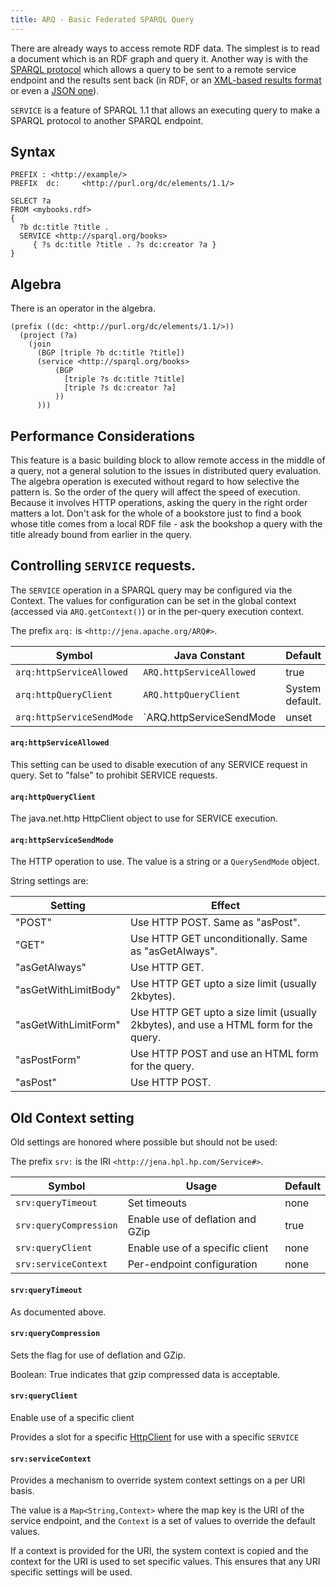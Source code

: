 ```yaml
---
title: ARQ - Basic Federated SPARQL Query
---
```


There are already ways to access remote RDF data. The simplest is
to read a document which is an RDF graph and query it. Another way
is with the
[SPARQL protocol](http://www.w3.org/TR/rdf-sparql-protocol/) which
allows a query to be sent to a remote service endpoint and the
results sent back (in RDF, or an
[XML-based results format](http://www.w3.org/TR/rdf-sparql-XMLres/)
or even a [JSON one](http://www.w3.org/TR/rdf-sparql-json-res/)).

`SERVICE` is a feature of SPARQL 1.1 that allows an executing query
to make a SPARQL protocol to another SPARQL endpoint.

## Syntax

    PREFIX : <http://example/>
    PREFIX  dc:     <http://purl.org/dc/elements/1.1/>

    SELECT ?a
    FROM <mybooks.rdf>
    {
      ?b dc:title ?title .
      SERVICE <http://sparql.org/books>
         { ?s dc:title ?title . ?s dc:creator ?a }
    }

## Algebra

There is an operator in the algebra.

    (prefix ((dc: <http://purl.org/dc/elements/1.1/>))
      (project (?a)
        (join
          (BGP [triple ?b dc:title ?title])
          (service <http://sparql.org/books>
              (BGP
                [triple ?s dc:title ?title]
                [triple ?s dc:creator ?a]
              ))
          )))

## Performance Considerations

This feature is a basic building block to allow remote access in
the middle of a query, not a general solution to the issues in
distributed query evaluation. The algebra operation is executed
without regard to how selective the pattern is. So the order of the
query will affect the speed of execution. Because it involves HTTP
operations, asking the query in the right order matters a lot.
Don't ask for the whole of a bookstore just to find a book whose
title comes from a local RDF file - ask the bookshop a query with
the title already bound from earlier in the query.

## Controlling `SERVICE` requests.

The `SERVICE` operation in a SPARQL query may be configured via the Context. 
The values for configuration can be set in the global context (accessed via 
`ARQ.getContext()`) or in the per-query execution context.

The prefix `arq:` is `<http://jena.apache.org/ARQ#>`.

Symbol | Java Constant | Default
------ | ------------- | -------
`arq:httpServiceAllowed`  | `ARQ.httpServiceAllowed` | true
`arq:httpQueryClient`     | `ARQ.httpQueryClient`    | System default.
`arq:httpServiceSendMode` | `ARQ.httpServiceSendMode | unset

#### `arq:httpServiceAllowed`

This setting can be used to disable execution of any SERVICE request in query. 
Set to "false" to prohibit SERVICE requests.

#### `arq:httpQueryClient`

The java.net.http HttpClient object to use for SERVICE execution.

#### `arq:httpServiceSendMode`

The HTTP operation to use. The value is a string or a `QuerySendMode` object.

String settings are:

Setting | Effect
------- | ------
"POST"               | Use HTTP POST. Same as "asPost".
"GET"                | Use HTTP GET unconditionally. Same as "asGetAlways".
"asGetAlways"        | Use HTTP GET.
"asGetWithLimitBody" | Use HTTP GET upto a size limit (usually 2kbytes).
"asGetWithLimitForm" | Use HTTP GET upto a size limit (usually 2kbytes), and use a HTML form for the query.
"asPostForm"         | Use HTTP POST and use an HTML form for the query.
"asPost"             | Use HTTP POST.


## Old Context setting

Old settings are honored where possible but should not be used:

The prefix  `srv:` is the IRI `<http://jena.hpl.hp.com/Service#>`.


Symbol | Usage | Default
------ | ----- | -------
`srv:queryTimeout` | Set timeouts | none
`srv:queryCompression` | Enable use of deflation and GZip | true
`srv:queryClient` | Enable use of a specific client | none
`srv:serviceContext` | Per-endpoint configuration | none

#### `srv:queryTimeout`

As documented above.

#### `srv:queryCompression`

Sets the flag for use of deflation and GZip.

Boolean: True indicates that gzip compressed data is acceptable.

#### `srv:queryClient`

Enable use of a specific client

Provides a slot for a specific [HttpClient][1] for use with a specific `SERVICE`

#### `srv:serviceContext`

Provides a mechanism to override system context settings on a per URI basis.

The value is a `Map<String,Context>` where the map key is the URI of the service endpoint, and the `Context` is a set of values to override the default values.

If a context is provided for the URI, the system context is copied and the
context for the URI is used to set specific values.  This ensures that any URI
specific settings will be used.

[1]: https://hc.apache.org/httpcomponents-client-ga/httpclient/apidocs/org/apache/http/client/HttpClient.html
